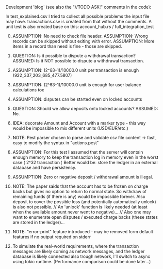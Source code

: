 Development 'blog' (see also the "//TODO ASK!" comments in the code):

In test_explained.csv I tried to collect all possible problems the input file may have.
transactions.csv is created from that without the comments.
A unit test is also created base on this: account_hub.rs / full_integration_test

0. ASSUMPTION: No need to check file header. 
   ASSUMPTION: Wrong records can be skipped without exiting with error.
   ASSUMPTION: More items in a record than need is fine - those are skipped. 

1. QUESTION: Is it possible to dispute a withdrawal transaction? 
   ASSUMED: Is it NOT possible to dispute a withdrawal transaction.

2. ASSUMPTION: (2^63-1)/10000.0 unit per transaction is enough (922_337_203_685_477.5807)
3. ASSUMPTION: (2^63-1)/10000.0 unit is enough for user balance calculations too

4. ASSUMPTION: disputes can be started even on locked accounts

5. QUESTION: Should we allow deposits onto locked accounts?
   ASSUMED: No.

6. IDEA: decorate Amount and Account with a marker type - this way would be impossible to mix different units (USD/EUR/etc.)

7. NOTE: Pest parser chosen to parse and validate csv file content -> fast, easy to modify the syntax in "actions.pest"

8. ASSUMPTION: For this test I assumed that the server will contain enough memory to keep the transaction log in memory even in the worst case ( 2^32 transaction )
   Better would be: store the ledger in an external database and have persistency.

8. ASSUMPTION: Zero or negative deposit / withdrawal amount is illegal.

9. NOTE: The paper saids that the account has to be frozen on charge backs but gives no option to return to normal state. 
         So withdraw of remaining funds (if there is any) would be impossible forever.
         Also deposit to cover the possible loss (and potentially automatically unlock) is also not possible.
         // An 'unlock' function is likely needed (at least when the available amount never went to negative)...
         // Also one may want to enumerate open disputes / executed charge backs (these states are stored in the ledger)...

10. NOTE: "error-print" feature introduced - may be removed form default features if no output required on stderr

11. To simulate the real-world requirements, where the transaction messages are likely coming as network messages, 
    and the ledger database is likely connected also trough network, I'll switch to async using tokio runtime.
    (Performance comparison could be done later...)